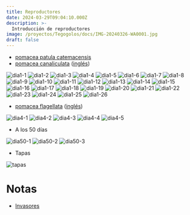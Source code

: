 ```yaml
---
title: Reproductores
date: 2024-03-29T09:04:10.000Z
description: >-
  Introducción de reproductores
image: /proyectos/Tegogolos/docs/IMG-20240326-WA0001.jpg
draft: false
---
```


- [pomacea patula catemacensis](http://132.248.9.195/ptd2019/diciembre/0798886/Index.html)
- [pomacea canaliculata](https://es.wikipedia.org/wiki/Pomacea_canaliculata) ([inglés](https://www.applesnail.net/content/species/pomacea_canaliculata.htm))

![dia1-1](/proyectos/Tegogolos/docs/IMG-20240330-WA0000.jpg) 
![dia1-2](/proyectos/Tegogolos/docs/IMG-20240330-WA0001.jpg)
![dia1-3](/proyectos/Tegogolos/docs/IMG-20240330-WA0002.jpg)
![dia1-4](/proyectos/Tegogolos/docs/IMG-20240330-WA0003.jpg)
![dia1-5](/proyectos/Tegogolos/docs/IMG-20240330-WA0004.jpg)
![dia1-6](/proyectos/Tegogolos/docs/IMG-20240330-WA0005.jpg)
![dia1-7](/proyectos/Tegogolos/docs/IMG-20240330-WA0006.jpg)
![dia1-8](/proyectos/Tegogolos/docs/IMG-20240330-WA0007.jpg)
![dia1-9](/proyectos/Tegogolos/docs/IMG-20240330-WA0008.jpg)
![dia1-10](/proyectos/Tegogolos/docs/IMG-20240330-WA0009.jpg)
![dia1-11](/proyectos/Tegogolos/docs/IMG-20240330-WA0010.jpg)
![dia1-12](/proyectos/Tegogolos/docs/IMG-20240330-WA0011.jpg)
![dia1-13](/proyectos/Tegogolos/docs/IMG-20240330-WA0012.jpg)
![dia1-14](/proyectos/Tegogolos/docs/IMG-20240330-WA0013.jpg)
![dia1-15](/proyectos/Tegogolos/docs/IMG-20240330-WA0014.jpg)
![dia1-16](/proyectos/Tegogolos/docs/IMG-20240330-WA0015.jpg)
![dia1-17](/proyectos/Tegogolos/docs/IMG_20240329_170206.jpg)
![dia1-18](/proyectos/Tegogolos/docs/IMG_20240329_170248.jpg)
![dia1-19](/proyectos/Tegogolos/docs/IMG_20240329_170456.jpg)
![dia1-20](/proyectos/Tegogolos/docs/IMG_20240329_170516.jpg)
![dia1-21](/proyectos/Tegogolos/docs/IMG_20240329_170726.jpg)
![dia1-22](/proyectos/Tegogolos/docs/IMG_20240329_170842.jpg)
![dia1-23](/proyectos/Tegogolos/docs/IMG_20240329_174236.jpg)
![dia1-24](/proyectos/Tegogolos/docs/IMG_20240330_112924045.jpg)
![dia1-25](/proyectos/Tegogolos/docs/IMG_20240330_113022531.jpg)
![dia1-26](/proyectos/Tegogolos/docs/IMG_20240330_114354493_HDR.jpg)

- [pomacea flagellata](https://www.redalyc.org/journal/449/44947539022/html/) ([inglés](https://www.applesnail.net/content/species/pomacea_flagellata.htm))

![dia4-1](/proyectos/Tegogolos/docs/IMG-20240401-WA0001.jpg)
![dia4-2](/proyectos/Tegogolos/docs/IMG-20240401-WA0005.jpg)
![dia4-3](/proyectos/Tegogolos/docs/IMG-20240401-WA0007.jpg)
![dia4-4](/proyectos/Tegogolos/docs/IMG-20240401-WA0008.jpg)
![dia4-5](/proyectos/Tegogolos/docs/IMG-20240401-WA0009.jpg)

- A los 50 días

![dia50-1](/proyectos/Tegogolos/docs/IMG_20240518_233818390.jpg)
![dia50-2](/proyectos/Tegogolos/docs/IMG_20240518_233852764.jpg)
![dia50-3](/proyectos/Tegogolos/docs/IMG_20240518_233859296.jpg)

- Tapas

![tapas](/proyectos/Tegogolos/docs/IMG-20240510-WA0011.jpg)

# Notas

- [Invasores](https://enciclovida.mx/pdfs/exoticas_invasoras/Pomacea%20canaliculata.pdf)
